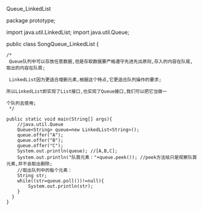 Queue_LinkedList

package prototype;

import java.util.LinkedList;
import java.util.Queue;

public class SongQueue_LinkedList {


	/*
	 Queue队列中可以存放任意数据,但是存取数据要严格遵守先进先出原则,存入的内容在队尾,取出的内容在队首;
	 
	 LinkedList因为更适合增删元素,根据这个特点,它更适合队列操作的要求;

	所以LinkedList即实现了List接口,也实现了Queue接口,我们可以把它当做一

	个队列去使用;
	 */
		
	public static void main(String[] args){
		//java.util.Queue
		Queue<String> queue=new LinkedList<String>();
		queue.offer("A");
		queue.offer("B");
		queue.offer("C");
		System.out.println(queue); //[A,B,C];
		System.out.println("队首元素："+queue.peek()); //peek方法绘只是观察队首元素,并不会取出删除;
		//取出队列中的每个元素：
		String str;
		while((str=queue.poll())!=null){
			System.out.println(str);
		}
	  }
	}

